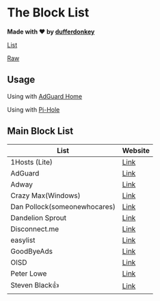 # The Block List 

**Made with ❤ by [dufferdonkey](https://github.com/dufferdonkey)**

[List](Data/)

[Raw](https://raw.githubusercontent.com/dufferdonkey/hosts/master/Data/Host.txt)

## Usage

Using with [AdGuard Home](https://adguard.com/en/adguard-home/overview.html)

Using with [Pi-Hole](https://pi-hole.net)

## Main Block List
| List  | Website |
| ------------- | ------------- |
| 1Hosts (Lite) | [Link](https://o0.pages.dev/) |
| AdGuard | [Link](https://github.com/AdguardTeam/AdguardFilters) |
| Adway | [Link](https://github.com/AdAway/AdAway/wiki/HostsSources)
| Crazy Max(Windows) | [Link](https://github.com/crazy-max/WindowsSpyBlocker/tree/master/data) |
| Dan Pollock(someonewhocares) | [Link](https://someonewhocares.org/) |
| Dandelion Sprout | [Link](https://github.com/DandelionSprout/adfilt)
| Disconnect.me | [Link](https://s3.amazonaws.com/lists.disconnect.me/simple_ad.txt)  |
| easylist | [Link](https://easylist.to) |
| GoodByeAds | [Link](https://github.com/jerryn70/GoodbyeAds/tree/master/Hosts) |
| OISD | [Link](https://oisd.nl) |
| Peter Lowe | [Link](https://pgl.yoyo.org/as/) |
| Steven Black👍 | [Link](https://github.com/StevenBlack/hosts)  |
